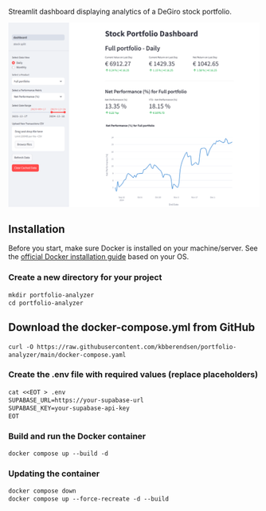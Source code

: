 Streamlit dashboard displaying analytics of a DeGiro stock portfolio.

![screenshot_portfolio_dashboard](screenshot_portfolio_dashboard.png)

## Installation
Before you start, make sure Docker is installed on your machine/server. See the [official Docker installation guide](https://docs.docker.com/engine/install/) based on your OS.

### Create a new directory for your project
```
mkdir portfolio-analyzer
cd portfolio-analyzer
```

## Download the docker-compose.yml from GitHub
```
curl -O https://raw.githubusercontent.com/kbberendsen/portfolio-analyzer/main/docker-compose.yaml
```

### Create the .env file with required values (replace placeholders)
```
cat <<EOT > .env
SUPABASE_URL=https://your-supabase-url
SUPABASE_KEY=your-supabase-api-key
EOT
```

### Build and run the Docker container
```
docker compose up --build -d
```

### Updating the container
```
docker compose down
docker compose up --force-recreate -d --build
```
